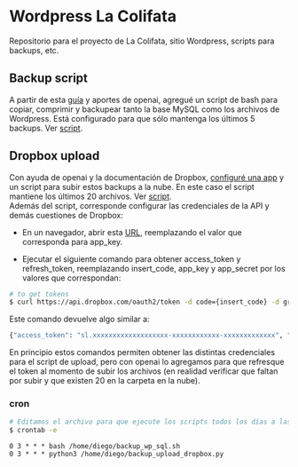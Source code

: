 # Wordpress La Colifata

Repositorio para el proyecto de La Colifata, sitio Wordpress, scripts para backups, etc.

## Backup script

A partir de esta [guía](https://theme.fm/a-shell-script-for-a-complete-wordpress-backup/) y aportes de openai, agregué un script de bash para copiar, comprimir y backupear tanto la base MySQL como los archivos de Wordpress. Está configurado para que sólo mantenga los últimos 5 backups. Ver [script](backup.sh).

## Dropbox upload

Con ayuda de openai y la documentación de Dropbox, [configuré una app](https://www.dropbox.com/developers/apps) y un script para subir estos backups a la nube. En este caso el script mantiene los últimos 20 archivos. Ver [script](backup_upload_dropbox.py).  
Además del script, corresponde configurar las credenciales de la API y demás cuestiones de Dropbox:

- En un navegador, abrir esta [URL](https://www.dropbox.com/oauth2/authorize?token_access_type=offline&response_type=code&client_id={app_key}), reemplazando el valor que corresponda para app_key.

- Ejecutar el siguiente comando para obtener access_token y refresh_token, reemplazando insert_code, app_key y app_secret por los valores que correspondan:

```bash
# to get tokens
$ curl https://api.dropbox.com/oauth2/token -d code={insert_code} -d grant_type=authorization_code -u {app_key}:{app_secret}
```

Este comando devuelve algo similar a:

```bash
{"access_token": "sl.xxxxxxxxxxxxxxxxxxx-xxxxxxxxxxxx-xxxxxxxxxxxxx", "token_type": "bearer", "expires_in": 14400, "refresh_token": "xxxxxxxxx-xxxxxxxxxxxx-xxxxxxxxxxxxxxx", "scope": "account_info.read files.content.write files.metadata.read", "uid": "12345678", "account_id": "dbid:xxxxxxxxxxxxxx"}
```

En principio estos comandos permiten obtener las distintas credenciales para el script de upload, pero con openai lo agregamos para que refresque el token al momento de subir los archivos (en realidad verificar que faltan por subir y que existen 20 en la carpeta en la nube).

### cron

```bash
# Editamos el archivo para que ejecute los scripts todos los días a las 03:00 am
$ crontab -e
```

```cron
0 3 * * * bash /home/diego/backup_wp_sql.sh
0 3 * * * python3 /home/diego/backup_upload_dropbox.py
```
